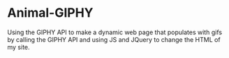 # Animal-GIPHY
Using the GIPHY API to make a dynamic web page that populates with gifs by calling the GIPHY API and using JS and JQuery to change the HTML of my site.
